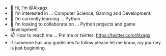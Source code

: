 - 👋 Hi, I’m @Alxagx
- 👀 I’m interested in ... Computer Science, Gaming and Development.
- 🌱 I’m currently learning ... Python
- 💞️ I’m looking to collaborate on ... Python projects and game development
- 📫 How to reach me ... Pm me or twitter: https://twitter.com/Alxagx
- if someone has any guidelines to follow please let me know, my journey is just beginning.

<!---
Alxagx/Alxagx is a ✨ special ✨ repository because its `README.md` (this file) appears on your GitHub profile.
You can click the Preview link to take a look at your changes.
--->
